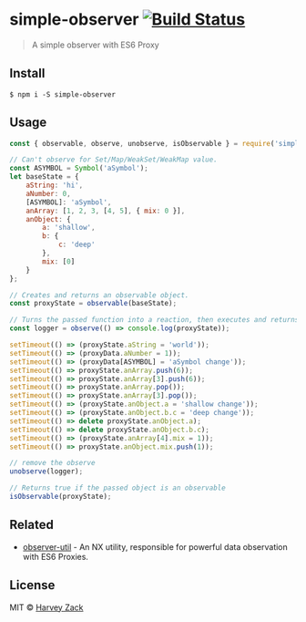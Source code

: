 # simple-observer [![Build Status](https://www.travis-ci.org/zhw2590582/simple-observer.svg?branch=master)](https://www.travis-ci.org/zhw2590582/simple-observer)

> A simple observer with ES6 Proxy

## Install

```
$ npm i -S simple-observer
```

## Usage

```js
const { observable, observe, unobserve, isObservable } = require('simple-observer');

// Can't observe for Set/Map/WeakSet/WeakMap value.
const ASYMBOL = Symbol('aSymbol');
let baseState = {
	aString: 'hi',
	aNumber: 0,
	[ASYMBOL]: 'aSymbol',
	anArray: [1, 2, 3, [4, 5], { mix: 0 }],
	anObject: {
		a: 'shallow',
		b: {
			c: 'deep'
		},
		mix: [0]
	}
};

// Creates and returns an observable object.
const proxyState = observable(baseState);

// Turns the passed function into a reaction, then executes and returns it. 
const logger = observe(() => console.log(proxyState));

setTimeout(() => (proxyState.aString = 'world'));
setTimeout(() => (proxyData.aNumber = 1));
setTimeout(() => (proxyData[ASYMBOL] = 'aSymbol change'));
setTimeout(() => proxyState.anArray.push(6));
setTimeout(() => proxyState.anArray[3].push(6));
setTimeout(() => proxyState.anArray.pop());
setTimeout(() => proxyState.anArray[3].pop());
setTimeout(() => (proxyState.anObject.a = 'shallow change'));
setTimeout(() => (proxyState.anObject.b.c = 'deep change'));
setTimeout(() => delete proxyState.anObject.a);
setTimeout(() => delete proxyState.anObject.b.c);
setTimeout(() => (proxyState.anArray[4].mix = 1));
setTimeout(() => proxyState.anObject.mix.push(1));

// remove the observe
unobserve(logger);

// Returns true if the passed object is an observable
isObservable(proxyState);
```

## Related

- [observer-util](https://github.com/nx-js/observer-util) - An NX utility, responsible for powerful data observation with ES6 Proxies.

## License

MIT © [Harvey Zack](https://www.zhw-island.com/)
